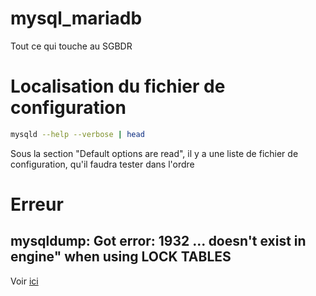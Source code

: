 # mysql_mariadb
Tout ce qui touche au SGBDR

# Localisation du fichier de configuration
```sh
mysqld --help --verbose | head
```
Sous la section "Default options are read", il y a une liste de fichier de configuration, qu'il faudra tester dans l'ordre

# Erreur
## mysqldump: Got error: 1932 ... doesn't exist in engine" when using LOCK TABLES
Voir [ici](https://www.dba-ninja.com/2020/07/how-to-fix-table-doesnt-exist-in-engine-error-for-mariadb-error-1932.html)
